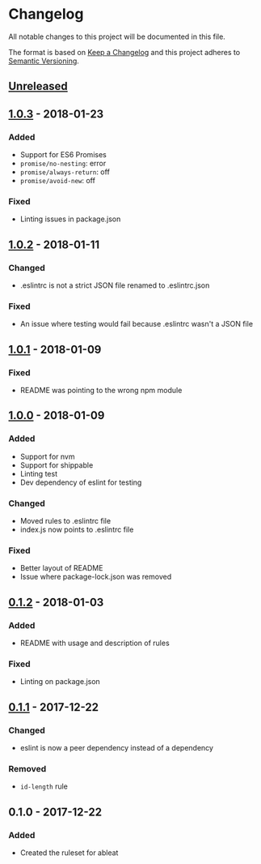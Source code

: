 # Changelog

All notable changes to this project will be documented in this file.

The format is based on [Keep a Changelog](http://keepachangelog.com/en/1.0.0/)
and this project adheres to [Semantic Versioning](http://semver.org/spec/v2.0.0.html).

## [Unreleased]

## [1.0.3] - 2018-01-23
### Added
- Support for ES6 Promises
- `promise/no-nesting`: error
- `promise/always-return`: off
- `promise/avoid-new`: off
### Fixed
- Linting issues in package.json

## [1.0.2] - 2018-01-11
### Changed
- .eslintrc is not a strict JSON file renamed to .eslintrc.json
### Fixed
- An issue where testing would fail because .eslintrc wasn't a JSON file

## [1.0.1] - 2018-01-09
### Fixed
- README was pointing to the wrong npm module

## [1.0.0] - 2018-01-09
### Added
- Support for nvm
- Support for shippable
- Linting test
- Dev dependency of eslint for testing
### Changed
- Moved rules to .eslintrc file
- index.js now points to .eslintrc file
### Fixed
- Better layout of README
- Issue where package-lock.json was removed

## [0.1.2] - 2018-01-03
### Added
- README with usage and description of rules
### Fixed
- Linting on package.json

## [0.1.1] - 2017-12-22
### Changed
- eslint is now a peer dependency instead of a dependency
### Removed
- `id-length` rule

## 0.1.0 - 2017-12-22
### Added
- Created the ruleset for ableat

[Unreleased]: https://github.com/ableat/eslint-config-ableat/compare/v1.0.3...HEAD
[1.0.3]: https://github.com/ableat/eslint-config-ableat/compare/v1.0.2...v1.0.3
[1.0.2]: https://github.com/ableat/eslint-config-ableat/compare/v1.0.1...v1.0.2
[1.0.1]: https://github.com/ableat/eslint-config-ableat/compare/v1.0.0...v1.0.1
[1.0.0]: https://github.com/ableat/eslint-config-ableat/compare/v0.1.2...v1.0.0
[0.1.2]: https://github.com/ableat/eslint-config-ableat/compare/v0.1.1...v0.1.2
[0.1.1]: https://github.com/ableat/eslint-config-ableat/compare/v0.1.0...v0.1.1
